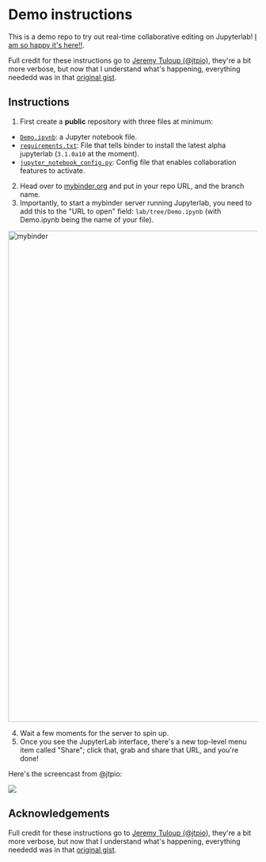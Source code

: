 # Demo instructions

This is a demo repo to try out real-time collaborative editing on Jupyterlab! [I am so happy it's here!!](https://github.com/jupyterlab/jupyterlab/issues/5382).

Full credit for these instructions go to [Jeremy Tuloup (@jtpio)](https://gist.github.com/jtpio/6ce26381703355e0ef1da4af742b7f72), they're a bit more verbose, but now that I understand what's happening, everything neededd was in that [original gist](https://gist.github.com/jtpio/6ce26381703355e0ef1da4af742b7f72).

## Instructions

1. First create a **public** repository with three files at minimum:
  - [`Demo.ipynb`](Demo.ipynb): a Jupyter notebook file.
  - [`requirements.txt`](requirements.txt): File that tells binder to install the latest alpha jupyterlab (`3.1.0a10` at the moment).
  - [`jupyter_notebook_config.py`](jupyter_notebook_config.py): Config file that enables collaboration features to activate.
2. Head over to [mybinder.org](https://mybinder.org) and put in your repo URL, and the branch name.
3. Importantly, to start a mybinder server running Jupyterlab, you need to add this to the "URL to open" field: `lab/tree/Demo.ipynb` (with Demo.ipynb being the name of your file).

<img width="990" alt="mybinder" src="https://user-images.githubusercontent.com/2507459/119846797-4aecdc80-bebf-11eb-9f14-a7fd200575b6.png">

4. Wait a few moments for the server to spin up.
5. Once you see the JupyterLab interface, there's a new top-level menu item called "Share"; click that, grab and share that URL, and you're done!

Here's the screencast from @jtpio:

![](https://user-images.githubusercontent.com/591645/117701750-e6940280-b1c7-11eb-92e6-2ce0331febeb.gif)

## Acknowledgements

Full credit for these instructions go to [Jeremy Tuloup (@jtpio)](https://gist.github.com/jtpio/6ce26381703355e0ef1da4af742b7f72), they're a bit more verbose, but now that I understand what's happening, everything neededd was in that [original gist](https://gist.github.com/jtpio/6ce26381703355e0ef1da4af742b7f72).

